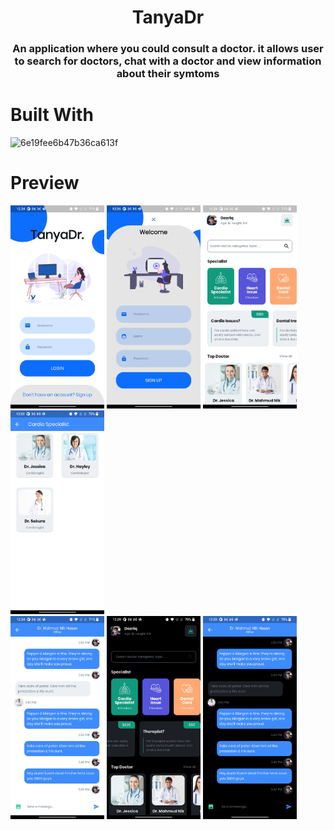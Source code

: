 <!-- PROJECT Tittle and description -->
<div align="center">
 <h1 align="center">TanyaDr
</h1>
  <h3 align="center">An application where you could consult a doctor. it allows user to search for doctors, chat with a doctor and view information about their symtoms</h3>
</div>

# Built With

 ![6e19fee6b47b36ca613f](https://user-images.githubusercontent.com/51942747/213941401-ed1d188c-a719-4bb1-8774-05e4765503bb.png)






# Preview 
<div>
 <img width="150" alt="home" src="screenshots/login.jpg">
 <img width="150" alt="camera" src="screenshots/signUpL.jpg">
 <img width="150" alt="result" src="screenshots/homeL.jpg">
 <img width="150" alt="about" src="screenshots/searchL.jpg">

</div>
<div>
 <img width="150" alt="learn" src="screenshots/chat.jpg">
 <img width="150" alt="home" src="screenshots/homeD.jpg">
 <img width="150" alt="chat" src="screenshots/chatD.jpg">
</div>
